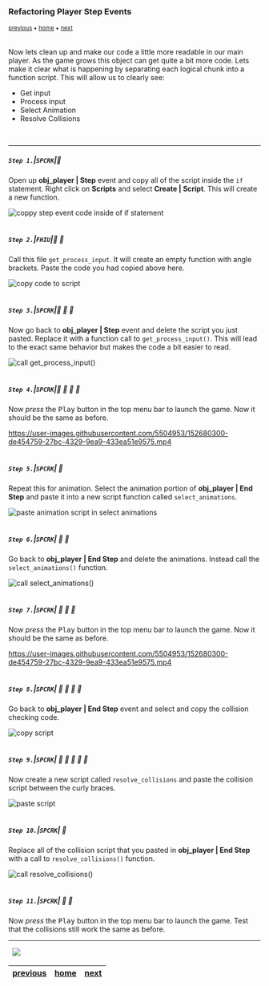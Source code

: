 <img src="https://via.placeholder.com/1000x4/45D7CA/45D7CA" alt="drawing" height="4px"/>

### Refactoring Player Step Events

<sub>[previous](../hanging-rooms-ii/README.md#user-content-changing-rooms-ii) • [home](../README.md#user-content-gms2-ue4-space-rocks) • [next](../)</sub>

<img src="https://via.placeholder.com/1000x4/45D7CA/45D7CA" alt="drawing" height="4px"/>

Now lets clean up and make our code a little more readable in our main player.  As the game grows this object can get quite a bit more code. Lets make it clear what is happening by separating each logical chunk into a function script.  This will allow us to clearly see:

* Get input
* Process input
* Select Animation
* Resolve Collisions

<br>

---


##### `Step 1.`\|`SPCRK`|:small_blue_diamond:

Open up **obj_player | Step** event and copy all of the script inside the `if` statement.  Right click on **Scripts** and select **Create | Script**. This will create a new function.

![coppy step event code inside of if statement](images/createScript.png)

<img src="https://via.placeholder.com/500x2/45D7CA/45D7CA" alt="drawing" height="2px" alt = ""/>

##### `Step 2.`\|`FHIU`|:small_blue_diamond: :small_blue_diamond: 

Call this file `get_process_input`.  It will create an empty function with angle brackets. Paste the code you had copied above here.

![copy code to script](images/getProcessInput.png)

<img src="https://via.placeholder.com/500x2/45D7CA/45D7CA" alt="drawing" height="2px" alt = ""/>

##### `Step 3.`\|`SPCRK`|:small_blue_diamond: :small_blue_diamond: :small_blue_diamond:

Now go back to **obj_player | Step** event and delete the script you just pasted.  Replace it with a function call to `get_process_input()`.  This will lead to the exact same behavior but makes the code a bit easier to read.

![call get_process_input()](images/callFunctionForStep.png)

<img src="https://via.placeholder.com/500x2/45D7CA/45D7CA" alt="drawing" height="2px" alt = ""/>

##### `Step 4.`\|`SPCRK`|:small_blue_diamond: :small_blue_diamond: :small_blue_diamond: :small_blue_diamond:

Now *press* the <kbd>Play</kbd> button in the top menu bar to launch the game. Now it should be the same as before.

https://user-images.githubusercontent.com/5504953/152680300-de454759-27bc-4329-9ea9-433ea51e9575.mp4

<img src="https://via.placeholder.com/500x2/45D7CA/45D7CA" alt="drawing" height="2px" alt = ""/>

##### `Step 5.`\|`SPCRK`| :small_orange_diamond:

Repeat this for animation.  Select the animation portion of **obj_player | End Step** and paste it into a new script function called `select_animations`.

![paste animation script in select animations](images/selectAnim.png)

<img src="https://via.placeholder.com/500x2/45D7CA/45D7CA" alt="drawing" height="2px" alt = ""/>

##### `Step 6.`\|`SPCRK`| :small_orange_diamond: :small_blue_diamond:

Go back to **obj_player | End Step** and delete the animations.  Instead call the `select_animations()` function.

![call select_animations()](images/deleteAnims.png)

<img src="https://via.placeholder.com/500x2/45D7CA/45D7CA" alt="drawing" height="2px" alt = ""/>

##### `Step 7.`\|`SPCRK`| :small_orange_diamond: :small_blue_diamond: :small_blue_diamond:

Now *press* the <kbd>Play</kbd> button in the top menu bar to launch the game. Now it should be the same as before.

https://user-images.githubusercontent.com/5504953/152680300-de454759-27bc-4329-9ea9-433ea51e9575.mp4

<img src="https://via.placeholder.com/500x2/45D7CA/45D7CA" alt="drawing" height="2px" alt = ""/>

##### `Step 8.`\|`SPCRK`| :small_orange_diamond: :small_blue_diamond: :small_blue_diamond: :small_blue_diamond:

Go back to **obj_player | End Step** event and select and copy the collision checking code. 

![copy script](images/selectCollision.png)

<img src="https://via.placeholder.com/500x2/45D7CA/45D7CA" alt="drawing" height="2px" alt = ""/>

##### `Step 9.`\|`SPCRK`| :small_orange_diamond: :small_blue_diamond: :small_blue_diamond: :small_blue_diamond: :small_blue_diamond:

Now create a new script called `resolve_collisions` and paste the collision script between the curly braces.

![paste script](images/endStepCopyColl.png)

<img src="https://via.placeholder.com/500x2/45D7CA/45D7CA" alt="drawing" height="2px" alt = ""/>

##### `Step 10.`\|`SPCRK`| :large_blue_diamond:

Replace all of the collision script that you pasted in **obj_player | End Step** with a call to `resolve_collisions()` function.

![call resolve_collisions()](images/replaceCollScript.png)

<img src="https://via.placeholder.com/500x2/45D7CA/45D7CA" alt="drawing" height="2px" alt = ""/>

##### `Step 11.`\|`SPCRK`| :large_blue_diamond: :small_blue_diamond: 

Now *press* the <kbd>Play</kbd> button in the top menu bar to launch the game. Test that the collisions still work the same as before.


___


<img src="https://via.placeholder.com/1000x4/dba81a/dba81a" alt="drawing" height="4px" alt = ""/>

<img src="https://via.placeholder.com/1000x100/45D7CA/000000/?text=Next Up - Text Boxes">

<img src="https://via.placeholder.com/1000x4/dba81a/dba81a" alt="drawing" height="4px" alt = ""/>

| [previous](../hanging-rooms-ii/README.md#user-content-changing-rooms-ii)| [home](../README.md#user-content-gms2-ue4-space-rocks) | [next](../)|
|---|---|---|
